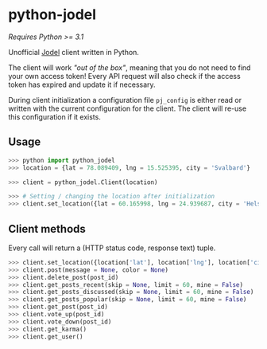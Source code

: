 # python-jodel
_Requires Python >= 3.1_

Unofficial [Jodel](https://jodel-app.com/) client written in Python.

The client will work _"out of the box"_, meaning that you do not need to find your own access token!
Every API request will also check if the access token has expired and update it if necessary.

During client initialization a configuration file `pj_config` is either read or written with the current configuration for the client.
The client will re-use this configuration if it exists.

## Usage
```python
>>> python import python_jodel
>>> location = {lat = 78.089409, lng = 15.525395, city = 'Svalbard'}

>>> client = python_jodel.Client(location)

>>> # Setting / changing the location after initialization
>>> client.set_location({lat = 60.165998, lng = 24.939687, city = 'Helsinki', country = 'Finland', name = 'Helsinki'})
```

## Client methods
Every call will return a (HTTP status code, response text) tuple.

```python
>>> client.set_location({location['lat'], location['lng'], location['city'], country = None, name = None})
>>> client.post(message = None, color = None)
>>> client.delete_post(post_id)
>>> client.get_posts_recent(skip = None, limit = 60, mine = False)
>>> client.get_posts_discussed(skip = None, limit = 60, mine = False)
>>> client.get_posts_popular(skip = None, limit = 60, mine = False)
>>> client.get_post(post_id)
>>> client.vote_up(post_id)
>>> client.vote_down(post_id)
>>> client.get_karma()
>>> client.get_user()
```